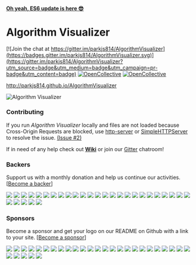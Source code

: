 #### [Oh yeah, ES6 update is here 😎](https://github.com/parkjs814/AlgorithmVisualizer/blob/gh-pages/ES6.md)

# Algorithm Visualizer

[![Join the chat at https://gitter.im/parkjs814/AlgorithmVisualizer](https://badges.gitter.im/parkjs814/AlgorithmVisualizer.svg)](https://gitter.im/parkjs814/AlgorithmVisualizer?utm_source=badge&utm_medium=badge&utm_campaign=pr-badge&utm_content=badge)
[![OpenCollective](https://opencollective.com/algorithmvisualizer/backers/badge.svg)](#backers) 
[![OpenCollective](https://opencollective.com/algorithmvisualizer/sponsors/badge.svg)](#sponsors)

http://parkjs814.github.io/AlgorithmVisualizer

![Algorithm Visualizer](http://i.giphy.com/3o6EhJFgsyShX6MHeM.gif)

### Contributing
If you run _Algorithm Visualizer_ locally and files are not loaded because Cross-Origin Requests are blocked, use [http-server](https://github.com/indexzero/http-server) or [SimpleHTTPServer](https://docs.python.org/2/library/simplehttpserver.html) to resolve the issue. [(Issue #2)](https://github.com/parkjs814/AlgorithmVisualizer/issues/2)

If in need of any help check out [**Wiki**](https://github.com/parkjs814/AlgorithmVisualizer/wiki) or join our [Gitter](https://gitter.im/parkjs814/AlgorithmVisualizer?utm_source=share-link&utm_medium=link&utm_campaign=share-link) chatroom!
### Backers

Support us with a monthly donation and help us continue our activities. [[Become a backer](https://opencollective.com/algorithmvisualizer#backer)]

<a href="https://opencollective.com/algorithmvisualizer/backer/0/website" target="_blank"><img src="https://opencollective.com/algorithmvisualizer/backer/0/avatar.svg"></a>
<a href="https://opencollective.com/algorithmvisualizer/backer/1/website" target="_blank"><img src="https://opencollective.com/algorithmvisualizer/backer/1/avatar.svg"></a>
<a href="https://opencollective.com/algorithmvisualizer/backer/2/website" target="_blank"><img src="https://opencollective.com/algorithmvisualizer/backer/2/avatar.svg"></a>
<a href="https://opencollective.com/algorithmvisualizer/backer/3/website" target="_blank"><img src="https://opencollective.com/algorithmvisualizer/backer/3/avatar.svg"></a>
<a href="https://opencollective.com/algorithmvisualizer/backer/4/website" target="_blank"><img src="https://opencollective.com/algorithmvisualizer/backer/4/avatar.svg"></a>
<a href="https://opencollective.com/algorithmvisualizer/backer/5/website" target="_blank"><img src="https://opencollective.com/algorithmvisualizer/backer/5/avatar.svg"></a>
<a href="https://opencollective.com/algorithmvisualizer/backer/6/website" target="_blank"><img src="https://opencollective.com/algorithmvisualizer/backer/6/avatar.svg"></a>
<a href="https://opencollective.com/algorithmvisualizer/backer/7/website" target="_blank"><img src="https://opencollective.com/algorithmvisualizer/backer/7/avatar.svg"></a>
<a href="https://opencollective.com/algorithmvisualizer/backer/8/website" target="_blank"><img src="https://opencollective.com/algorithmvisualizer/backer/8/avatar.svg"></a>
<a href="https://opencollective.com/algorithmvisualizer/backer/9/website" target="_blank"><img src="https://opencollective.com/algorithmvisualizer/backer/9/avatar.svg"></a>
<a href="https://opencollective.com/algorithmvisualizer/backer/10/website" target="_blank"><img src="https://opencollective.com/algorithmvisualizer/backer/10/avatar.svg"></a>
<a href="https://opencollective.com/algorithmvisualizer/backer/11/website" target="_blank"><img src="https://opencollective.com/algorithmvisualizer/backer/11/avatar.svg"></a>
<a href="https://opencollective.com/algorithmvisualizer/backer/12/website" target="_blank"><img src="https://opencollective.com/algorithmvisualizer/backer/12/avatar.svg"></a>
<a href="https://opencollective.com/algorithmvisualizer/backer/13/website" target="_blank"><img src="https://opencollective.com/algorithmvisualizer/backer/13/avatar.svg"></a>
<a href="https://opencollective.com/algorithmvisualizer/backer/14/website" target="_blank"><img src="https://opencollective.com/algorithmvisualizer/backer/14/avatar.svg"></a>
<a href="https://opencollective.com/algorithmvisualizer/backer/15/website" target="_blank"><img src="https://opencollective.com/algorithmvisualizer/backer/15/avatar.svg"></a>
<a href="https://opencollective.com/algorithmvisualizer/backer/16/website" target="_blank"><img src="https://opencollective.com/algorithmvisualizer/backer/16/avatar.svg"></a>
<a href="https://opencollective.com/algorithmvisualizer/backer/17/website" target="_blank"><img src="https://opencollective.com/algorithmvisualizer/backer/17/avatar.svg"></a>
<a href="https://opencollective.com/algorithmvisualizer/backer/18/website" target="_blank"><img src="https://opencollective.com/algorithmvisualizer/backer/18/avatar.svg"></a>
<a href="https://opencollective.com/algorithmvisualizer/backer/19/website" target="_blank"><img src="https://opencollective.com/algorithmvisualizer/backer/19/avatar.svg"></a>
<a href="https://opencollective.com/algorithmvisualizer/backer/20/website" target="_blank"><img src="https://opencollective.com/algorithmvisualizer/backer/20/avatar.svg"></a>
<a href="https://opencollective.com/algorithmvisualizer/backer/21/website" target="_blank"><img src="https://opencollective.com/algorithmvisualizer/backer/21/avatar.svg"></a>
<a href="https://opencollective.com/algorithmvisualizer/backer/22/website" target="_blank"><img src="https://opencollective.com/algorithmvisualizer/backer/22/avatar.svg"></a>
<a href="https://opencollective.com/algorithmvisualizer/backer/23/website" target="_blank"><img src="https://opencollective.com/algorithmvisualizer/backer/23/avatar.svg"></a>
<a href="https://opencollective.com/algorithmvisualizer/backer/24/website" target="_blank"><img src="https://opencollective.com/algorithmvisualizer/backer/24/avatar.svg"></a>
<a href="https://opencollective.com/algorithmvisualizer/backer/25/website" target="_blank"><img src="https://opencollective.com/algorithmvisualizer/backer/25/avatar.svg"></a>
<a href="https://opencollective.com/algorithmvisualizer/backer/26/website" target="_blank"><img src="https://opencollective.com/algorithmvisualizer/backer/26/avatar.svg"></a>
<a href="https://opencollective.com/algorithmvisualizer/backer/27/website" target="_blank"><img src="https://opencollective.com/algorithmvisualizer/backer/27/avatar.svg"></a>
<a href="https://opencollective.com/algorithmvisualizer/backer/28/website" target="_blank"><img src="https://opencollective.com/algorithmvisualizer/backer/28/avatar.svg"></a>
<a href="https://opencollective.com/algorithmvisualizer/backer/29/website" target="_blank"><img src="https://opencollective.com/algorithmvisualizer/backer/29/avatar.svg"></a>

### Sponsors

Become a sponsor and get your logo on our README on Github with a link to your site. [[Become a sponsor](https://opencollective.com/algorithmvisualizer#sponsor)]

<a href="https://opencollective.com/algorithmvisualizer/sponsor/0/website" target="_blank"><img src="https://opencollective.com/algorithmvisualizer/sponsor/0/avatar.svg"></a>
<a href="https://opencollective.com/algorithmvisualizer/sponsor/1/website" target="_blank"><img src="https://opencollective.com/algorithmvisualizer/sponsor/1/avatar.svg"></a>
<a href="https://opencollective.com/algorithmvisualizer/sponsor/2/website" target="_blank"><img src="https://opencollective.com/algorithmvisualizer/sponsor/2/avatar.svg"></a>
<a href="https://opencollective.com/algorithmvisualizer/sponsor/3/website" target="_blank"><img src="https://opencollective.com/algorithmvisualizer/sponsor/3/avatar.svg"></a>
<a href="https://opencollective.com/algorithmvisualizer/sponsor/4/website" target="_blank"><img src="https://opencollective.com/algorithmvisualizer/sponsor/4/avatar.svg"></a>
<a href="https://opencollective.com/algorithmvisualizer/sponsor/5/website" target="_blank"><img src="https://opencollective.com/algorithmvisualizer/sponsor/5/avatar.svg"></a>
<a href="https://opencollective.com/algorithmvisualizer/sponsor/6/website" target="_blank"><img src="https://opencollective.com/algorithmvisualizer/sponsor/6/avatar.svg"></a>
<a href="https://opencollective.com/algorithmvisualizer/sponsor/7/website" target="_blank"><img src="https://opencollective.com/algorithmvisualizer/sponsor/7/avatar.svg"></a>
<a href="https://opencollective.com/algorithmvisualizer/sponsor/8/website" target="_blank"><img src="https://opencollective.com/algorithmvisualizer/sponsor/8/avatar.svg"></a>
<a href="https://opencollective.com/algorithmvisualizer/sponsor/9/website" target="_blank"><img src="https://opencollective.com/algorithmvisualizer/sponsor/9/avatar.svg"></a>
<a href="https://opencollective.com/algorithmvisualizer/sponsor/10/website" target="_blank"><img src="https://opencollective.com/algorithmvisualizer/sponsor/10/avatar.svg"></a>
<a href="https://opencollective.com/algorithmvisualizer/sponsor/11/website" target="_blank"><img src="https://opencollective.com/algorithmvisualizer/sponsor/11/avatar.svg"></a>
<a href="https://opencollective.com/algorithmvisualizer/sponsor/12/website" target="_blank"><img src="https://opencollective.com/algorithmvisualizer/sponsor/12/avatar.svg"></a>
<a href="https://opencollective.com/algorithmvisualizer/sponsor/13/website" target="_blank"><img src="https://opencollective.com/algorithmvisualizer/sponsor/13/avatar.svg"></a>
<a href="https://opencollective.com/algorithmvisualizer/sponsor/14/website" target="_blank"><img src="https://opencollective.com/algorithmvisualizer/sponsor/14/avatar.svg"></a>
<a href="https://opencollective.com/algorithmvisualizer/sponsor/15/website" target="_blank"><img src="https://opencollective.com/algorithmvisualizer/sponsor/15/avatar.svg"></a>
<a href="https://opencollective.com/algorithmvisualizer/sponsor/16/website" target="_blank"><img src="https://opencollective.com/algorithmvisualizer/sponsor/16/avatar.svg"></a>
<a href="https://opencollective.com/algorithmvisualizer/sponsor/17/website" target="_blank"><img src="https://opencollective.com/algorithmvisualizer/sponsor/17/avatar.svg"></a>
<a href="https://opencollective.com/algorithmvisualizer/sponsor/18/website" target="_blank"><img src="https://opencollective.com/algorithmvisualizer/sponsor/18/avatar.svg"></a>
<a href="https://opencollective.com/algorithmvisualizer/sponsor/19/website" target="_blank"><img src="https://opencollective.com/algorithmvisualizer/sponsor/19/avatar.svg"></a>
<a href="https://opencollective.com/algorithmvisualizer/sponsor/20/website" target="_blank"><img src="https://opencollective.com/algorithmvisualizer/sponsor/20/avatar.svg"></a>
<a href="https://opencollective.com/algorithmvisualizer/sponsor/21/website" target="_blank"><img src="https://opencollective.com/algorithmvisualizer/sponsor/21/avatar.svg"></a>
<a href="https://opencollective.com/algorithmvisualizer/sponsor/22/website" target="_blank"><img src="https://opencollective.com/algorithmvisualizer/sponsor/22/avatar.svg"></a>
<a href="https://opencollective.com/algorithmvisualizer/sponsor/23/website" target="_blank"><img src="https://opencollective.com/algorithmvisualizer/sponsor/23/avatar.svg"></a>
<a href="https://opencollective.com/algorithmvisualizer/sponsor/24/website" target="_blank"><img src="https://opencollective.com/algorithmvisualizer/sponsor/24/avatar.svg"></a>
<a href="https://opencollective.com/algorithmvisualizer/sponsor/25/website" target="_blank"><img src="https://opencollective.com/algorithmvisualizer/sponsor/25/avatar.svg"></a>
<a href="https://opencollective.com/algorithmvisualizer/sponsor/26/website" target="_blank"><img src="https://opencollective.com/algorithmvisualizer/sponsor/26/avatar.svg"></a>
<a href="https://opencollective.com/algorithmvisualizer/sponsor/27/website" target="_blank"><img src="https://opencollective.com/algorithmvisualizer/sponsor/27/avatar.svg"></a>
<a href="https://opencollective.com/algorithmvisualizer/sponsor/28/website" target="_blank"><img src="https://opencollective.com/algorithmvisualizer/sponsor/28/avatar.svg"></a>
<a href="https://opencollective.com/algorithmvisualizer/sponsor/29/website" target="_blank"><img src="https://opencollective.com/algorithmvisualizer/sponsor/29/avatar.svg"></a>
